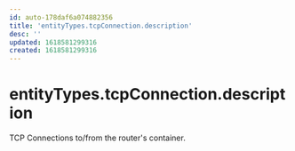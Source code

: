 ```yaml
---
id: auto-178daf6a074882356
title: 'entityTypes.tcpConnection.description'
desc: ''
updated: 1618581299316
created: 1618581299316
---
```

# entityTypes.tcpConnection.description

TCP Connections to/from the router&#39;s container.